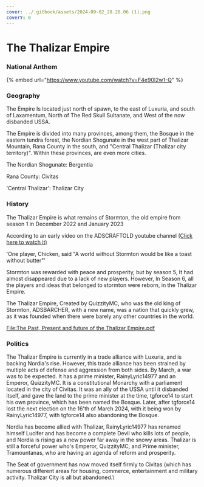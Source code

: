 ```yaml
---
cover: ../.gitbook/assets/2024-09-02_20.28.06 (1).png
coverY: 0
---
```


# The Thalizar Empire

### National Anthem

{% embed url="https://www.youtube.com/watch?v=F4e90l2w1-Q" %}

### Geography

The Empire Is located just north of spawn, to the east of Luxuria, and south of Laxamentum, North of The Red Skull Sultanate, and West of the now disbanded USSA.

The Empire is divided into many provinces, among them, the Bosque in the eastern tundra forest, the Nordian Shogunate in the west part of Thalizar Mountain, Rana County in the south, and "Central Thalizar (Thalizar city territory)". Within these provinces, are even more cities.

The Nordian Shogunate: Bergentia

Rana County: Civitas

'Central Thalizar': Thalizar City

### History

The Thalizar Empire is what remains of Stormton, the old empire from season 1 in December 2022 and January 2023

According to an early video on the ADSCRAFTOLD youtube channel [(Click here to watch it)](https://www.youtube.com/watch?v=6AYoEcyRDBg)

'One player, Chicken, said "A world without Stormton would be like a toast without butter"'

Stormton was rewarded with peace and prosperity, but by season 5, It had almost disappeared due to a lack of new players. However, In Season 6, all the players and ideas that belonged to stormton were reborn, in the Thalizar Empire.

The Thalizar Empire, Created by QuizzityMC, who was the old king of Stormton, ADSBARCHER, with a new name, was a nation that quickly grew, as it was founded when there were barely any other countries in the world.

[File:The Past, Present and future of the Thalizar Empire.pdf](https://adscraft.fandom.com/wiki/File:The_Past,_Present_and_future_of_the_Thalizar_Empire.pdf)

### Politics

The Thalizar Empire is currently in a trade alliance with Luxuria, and is backing Nordia's rise. However, this trade alliance has been strained by multiple acts of defense and aggression from both sides. By March, a war was to be expected. It has a prime minister, RainyLyric14977 and an Emperor, QuizzityMC. It is a constitutional Monarchy with a parliament located in the city of Civitas. It was an ally of the USSA until it disbanded itself, and gave the land to the prime minister at the time, tgforce14 to start his own province, which has been named the Bosque. Later, after tgforce14 lost the next election on the 16'th of March 2024, with it being won by RainyLyric14977, with tgforce14 also abandoning the Bosque.

Nordia has become allied with Thalizar, RainyLyric14977 has renamed himself Lucifer and has become a complete Devil who kills lots of people, and Nordia is rising as a new power far away in the snowy areas. Thalizar is still a forceful power who's Emperor, QuizzityMC, and Prime minister, Tramountanas, who are having an agenda of reform and prosperity.

The Seat of government has now moved itself firmly to Civitas (which has numerous different areas for housing, commerce, entertainment and military activity. Thalizar City is all but abandoned.\
